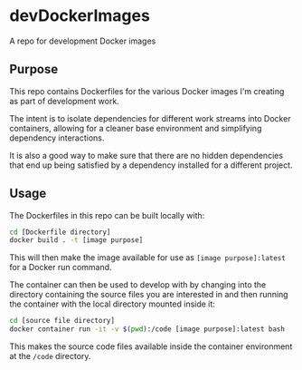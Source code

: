 # devDockerImages

A repo for development Docker images

## Purpose

This repo contains Dockerfiles for the various Docker images I'm creating as part of development work.

The intent is to isolate dependencies for different work streams into Docker containers, allowing for a cleaner base environment and simplifying dependency interactions.

It is also a good way to make sure that there are no hidden dependencies that end up being satisfied by a dependency installed for a different project.

## Usage

The Dockerfiles in this repo can be built locally with:

```bash
cd [Dockerfile directory]
docker build . -t [image purpose]
```

This will then make the image available for use as `[image purpose]:latest` for a Docker run command.

The container can then be used to develop with by changing into the directory containing the source files you are interested in and then running the container with the local directory mounted inside it:

```bash
cd [source file directory]
docker container run -it -v $(pwd):/code [image purpose]:latest bash
```

This makes the source code files available inside the container environment at the `/code` directory.
